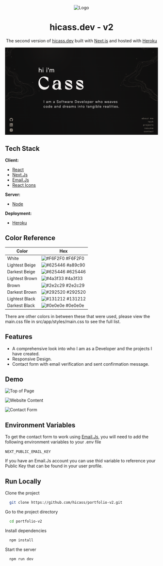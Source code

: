 <div align='center'>
    <Img alt='Logo' src='./src/app/favicon.ico' width='50px'/>
</div>
<h1 align='center'>
  hicass.dev - v2
</h1>
<p align='center'>
  The second version of <a href='https://www.hicass.dev/' target='_blank'>hicass.dev</a> built with <a href='https://nextjs.org/' target='_blank'>Next.js</a> and hosted with <a href='https://www.heroku.com/' target='_blank'>Heroku</a>
</p>

<div align='center'>
    <Img alt='App Screen Shot' src='./public/images/readme.png'>
</div>


## Tech Stack

**Client:** 
- [React](https://react.dev/)
- [Next.Js](https://nextjs.org/)
- [Email.Js](https://www.emailjs.com/)
- [React Icons](https://react-icons.github.io/react-icons/)

**Server:** 
- [Node](https://nodejs.org/en)

**Deployment:**
- [Heroku](https://www.heroku.com/)

## Color Reference

| Color             | Hex                                                                |
| ----------------- | ------------------------------------------------------------------ |
| White | ![#F6F2F0](https://via.placeholder.com/10/F6F2F0f?text=+) #F6F2F0|
| Lightest Beige | ![#625446](https://via.placeholder.com/10/a89c90?text=+) #a89c90 |
| Darkest Beige| ![#625446](https://via.placeholder.com/10/625446?text=+) #625446 |
| Lightest Brown | ![#4a3f33](https://via.placeholder.com/10/4a3f33?text=+) #4a3f33 |
| Brown | ![#2e2c29](https://via.placeholder.com/10/2e2c29?text=+) #2e2c29 |
| Darkest Brown | ![#292520](https://via.placeholder.com/10/292520?text=+) #292520 |
| Lightest Black | ![#131212](https://via.placeholder.com/10/131212?text=+) #131212 |
| Darkest Black | ![#0e0e0e](https://via.placeholder.com/10/0e0e0e?text=+) #0e0e0e |

There are other colors in between these that were used, please view the main.css file in src/app/styles/main.css to see the full list.

## Features

- A comprehensive look into who I am as a Developer and the projects I have created.
- Responsive Design.
- Contact form with email verification and sent confirmation message.


## Demo

![Top of Page](https://media.giphy.com/media/v1.Y2lkPTc5MGI3NjExZmptMWkzYmxnMmEwZzB5MmxzbmRvNzg2Z2o5ZjN6bmNieGxlcXc3byZlcD12MV9pbnRlcm5hbF9naWZfYnlfaWQmY3Q9Zw/kiZZdKTFBHaET3bF3B/giphy.gif)

![Website Content](https://media.giphy.com/media/v1.Y2lkPTc5MGI3NjExYWhpN2F6MGp4NGRoeG4wNXJwaWc5NWM5ZHo4Nm1raWV0NXFsdnJqZSZlcD12MV9pbnRlcm5hbF9naWZfYnlfaWQmY3Q9Zw/F9RmQdpiSCjehZwRvg/giphy.gif)

![Contact Form](https://media.giphy.com/media/v1.Y2lkPTc5MGI3NjExbHlhejY3NHMyZWQzejVkMDV2emJmajkzdzlkZmo2Ym5sNWlsMDh6dCZlcD12MV9pbnRlcm5hbF9naWZfYnlfaWQmY3Q9Zw/tJOav7aSkkhbGGfD5Y/giphy.gif)


## Environment Variables

To get the contact form to work using [Email.Js](https://www.emailjs.com/), you will need to add the following environment variables to your .env file

`NEXT_PUBLIC_EMAIL_KEY`

If you have an Email.Js account you can use thid variable to reference your Public Key that can be found in your user profile.


## Run Locally

Clone the project

```bash
  git clone https://github.com/hicass/portfolio-v2.git
```

Go to the project directory

```bash
  cd portfolio-v2
```

Install dependencies

```bash
  npm install
```

Start the server

```bash
  npm run dev
```

